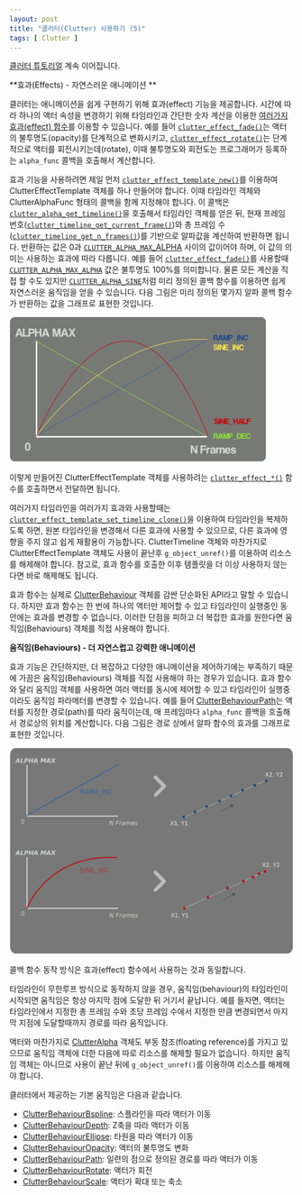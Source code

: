 ```yaml
---
layout: post
title: "클러터(Clutter) 사용하기 (5)"
tags: [ Clutter ]
---
```


[클러터 튜토리얼](http://www.openismus.com/documents/clutter_tutorial/0.8/docs/tutorial/html/index.html) 계속 이어집니다.

**효과(Effects) - 자연스러운 애니메이션
**

클러터는 애니메이션을 쉽게 구현하기 위해 효과(effect) 기능을 제공합니다. 시간에 따라 하나의 액터 속성을 변경하기 위해 타임라인과 간단한 숫자 계산을 이용한 [여러가지 효과(effect) 함수](http://clutter-project.org/docs/clutter/0.8/clutter-Clutter-Effects.html)를 이용할 수 있습니다. 예를 들어 [`clutter_effect_fade()`](http://clutter-project.org/docs/clutter/0.8/clutter-Clutter-Effects.html#clutter-effect-fade)는 액터의 불투명도(opacity)를 단계적으로 변화시키고, [`clutter_effect_rotate()`](http://clutter-project.org/docs/clutter/0.8/clutter-Clutter-Effects.html#clutter-effect-rotate)는 단계적으로 액터를 회전시키는데(rotate), 이때 불투명도와 회전도는 프로그래머가 등록하는 `alpha_func` 콜백을 호출해서 계산합니다.

효과 기능을 사용하려면 제일 먼저 [`clutter_effect_template_new()`](http://clutter-project.org/docs/clutter/0.8/clutter-Clutter-Effects.html#clutter-effect-template-new)를 이용하여 ClutterEffectTemplate 객체를 하나 만들어야 합니다. 이때 타임라인 객체와 ClutterAlphaFunc 형태의 콜백을 함께 지정해야 합니다. 이 콜백은 [`clutter_alpha_get_timeline()`](http://clutter-project.org/docs/clutter/0.8/ClutterAlpha.html#clutter-alpha-get-timeline)을 호출해서 타임라인 객체를 얻은 뒤, 현재 프레임 번호([`clutter_timeline_get_current_frame()`](http://clutter-project.org/docs/clutter/0.8/ClutterTimeline.html#clutter-timeline-get-current-frame))와 총 프레임 수([`clutter_timeline_get_n_frames()`](http://clutter-project.org/docs/clutter/0.8/ClutterTimeline.html#clutter-timeline-get-n-frames))를 기반으로 알파값을 계산하여 반환하면 됩니다. 반환하는 값은 0과 [`CLUTTER_ALPHA_MAX`\_ALPHA](CLUTTER_ALPHA_MAX_ALPHA) 사이의 값이어야 하며, 이 값의 의미는 사용하는 효과에 따라 다릅니다. 예를 들어 [`clutter_effect_fade()`](http://clutter-project.org/docs/clutter/0.8/clutter-Clutter-Effects.html#clutter-effect-fade)를 사용할때 [`CLUTTER_ALPHA_MAX_ALPHA`](CLUTTER_ALPHA_MAX_ALPHA) 값은 불투명도 100%를 의미합니다. 물론 모든 계산을 직접 할 수도 있지만 [`CLUTTER_ALPHA_SINE`](http://clutter-project.org/docs/clutter/0.8/ClutterAlpha.html#CLUTTER-ALPHA-SINE:CAPS)처럼 미리 정의된 콜백 함수를 이용하면 쉽게 자연스러운 움직임을 얻을 수 있습니다. 다음 그림은 미리 정의된 몇가지 알파 콜백 함수가 반환하는 값을 그래프로 표현한 것입니다.

![](/figures/clutter-alpha-func.png)

이렇게 만들어진 ClutterEffectTemplate 객체를 사용하려는 [`clutter_effect_*()`](http://clutter-project.org/docs/clutter/0.8/clutter-Clutter-Effects.html) 함수를 호출하면서 전달하면 됩니다.

여러가지 타임라인을 여러가지 효과와 사용할때는 [`clutter_effect_template_set_timeline_clone()`](http://clutter-project.org/docs/clutter/0.8/clutter-Clutter-Effects.html#clutter-effect-template-set-timeline-clone)을 이용하여 타임라인을 복제하도록 하면, 원본 타임라인을 변경해서 다른 효과에 사용할 수 있으므로, 다른 효과에 영향을 주지 않고 쉽게 재활용이 가능합니다. ClutterTimeline 객체와 마찬가지로 ClutterEffectTemplate 객체도 사용이 끝난후 `g_object_unref()`를 이용하여 리소스를 해제해야 합니다. 참고로, 효과 함수를 호출한 이후 템플릿을 더 이상 사용하지 않는다면 바로 해제해도 됩니다.

효과 함수는 실제로 [ClutterBehaviour](http://clutter-project.org/docs/clutter/stable/ClutterBehaviour.html) 객체를 감싼 단순화된 API라고 말할 수 있습니다. 하지만 효과 함수는 한 번에 하나의 액터만 제어할 수 있고 타임라인이 실행중인 동안에는 효과를 변경할 수 없습니다. 이러한 단점을 피하고 더 복잡한 효과를 원한다면 움직임(Behaviours) 객체를 직접 사용해야 합니다.

**움직임(Behaviours) - 더 자연스럽고 강력한 애니메이션**

효과 기능은 간단하지만, 더 복잡하고 다양한 애니메이션을 제어하기에는 부족하기 때문에 가끔은 움직임(Behaviours) 객체를 직접 사용해야 하는 경우가 있습니다. 효과 함수와 달리 움직임 객체를 사용하면 여러 액터를 동시에 제어할 수 있고 타임라인이 실행중이라도 움직임 파라메터를 변경할 수 있습니다. 예를 들어 [ClutterBehaviourPath](http://clutter-project.org/docs/clutter/stable/ClutterBehaviourPath.html)는 액터를 지정한 경로(path)를 따라 움직이는데, 매 프레임마다 `alpha_func` 콜백을 호출해서 경로상의 위치를 계산합니다. 다음 그림은 경로 상에서 알파 함수의 효과를 그래프로 표현한 것입니다.

![](/figures/clutter-path-alpha-func.png)

콜백 함수 동작 방식은 효과(effect) 함수에서 사용하는 것과 동일합니다.

타임라인이 무한루프 방식으로 동작하지 않을 경우, 움직임(behaviour)의 타임라인이 시작되면 움직임은 항상 마지막 점에 도달한 뒤 거기서 끝납니다. 예를 들자면, 액터는 타임라인에서 지정한 총 프레임 수와 초당 프레임 수에서 지정한 만큼 변경되면서 마지막 지점에 도달할때까지 경로를 따라 움직입니다.

액터와 마찬가지로 [ClutterAlpha](http://clutter-project.org/docs/clutter/stable/ClutterAlpha.html) 객체도 부동 참조(floating reference)를 가지고 있으므로 움직임 객체에 더한 다음에 따로 리소스를 해제할 필요가 없습니다. 하지만 움직임 객체는 아니므로 사용이 끝난 뒤에 `g_object_unref()`를 이용하여 리소스를 해제해야 합니다.

클러터에서 제공하는 기본 움직임은 다음과 같습니다.

-   [ClutterBehaviourBspline](http://clutter-project.org/docs/clutter/stable/ClutterBehaviourBspline.html): 스플라인을 따라 액터가 이동
-   [ClutterBehaviourDepth](http://clutter-project.org/docs/clutter/stable/ClutterBehaviourDepth.html): Z축을 따라 액터가 이동
-   [ClutterBehaviourEllipse](http://clutter-project.org/docs/clutter/stable/ClutterBehaviourEllipse.html): 타원을 따라 액터가 이동
-   [ClutterBehaviourOpacity](http://clutter-project.org/docs/clutter/0.8/ClutterBehaviourOpacity.html): 액터의 불투명도 변화
-   [ClutterBehaviourPath](http://clutter-project.org/docs/clutter/0.8/ClutterBehaviourPath.html): 일련의 점으로 정의된 경로를 따라 액터가 이동
-   [ClutterBehaviourRotate](http://clutter-project.org/docs/clutter/0.8/ClutterBehaviourRotate.html): 액터가 회전
-   [ClutterBehaviourScale](http://clutter-project.org/docs/clutter/0.8/ClutterBehaviourScale.html): 액터가 확대 또는 축소

